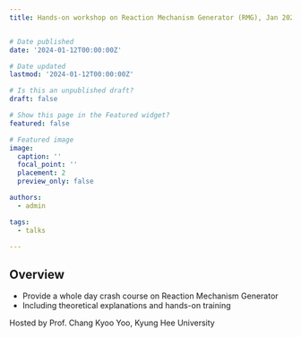 ```yaml
---
title: Hands-on workshop on Reaction Mechanism Generator (RMG), Jan 2024


# Date published
date: '2024-01-12T00:00:00Z'

# Date updated
lastmod: '2024-01-12T00:00:00Z'

# Is this an unpublished draft?
draft: false

# Show this page in the Featured widget?
featured: false

# Featured image
image:
  caption: ''
  focal_point: ''
  placement: 2
  preview_only: false

authors:
  - admin

tags:
  - talks

---
```


## Overview

- Provide a whole day crash course on Reaction Mechanism Generator
- Including theoretical explanations and hands-on training

Hosted by Prof. Chang Kyoo Yoo, Kyung Hee University